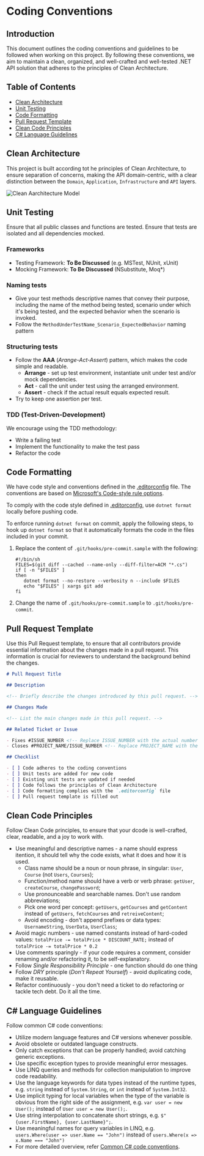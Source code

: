 # Coding Conventions

## Introduction

This document outlines the coding conventions and guidelines to be followed when working on this project. By following
these conventions, we aim to maintain a clean, organized, and well-crafted and well-tested .NET API solution that
adheres to the principles of Clean Architecture.

## Table of Contents

- [Clean Architecture](#clean-architecture)
- [Unit Testing](#unit-testing)
- [Code Formatting](#code-formatting)
- [Pull Request Template](#pull-request-template)
- [Clean Code Principles](#clean-code-principles)
- [C# Language Guidelines](#c-language-guidelines)

## Clean Architecture

This project is built according tot he principles of Clean Architecture, to ensure separation of concerns, making the
API domain-centric, with a clear distinction between the `Domain`, `Application`, `Infrastructure` and `API` layers.

![Clean Aarchitecture Model](image.png)

## Unit Testing

Ensure that all public classes and functions are tested. Ensure that tests are isolated and all dependencies mocked.

### Frameworks

- Testing Framework: **To Be Discussed** (e.g. MSTest, NUnit, xUnit)
- Mocking Framework: **To Be Discussed** (NSubstitute, Moq\*)

### Naming tests

- Give your test methods descriptive names that convey their purpose, including the name of the method being tested,
  scenario under which it's being tested, and the expected behavior when the scenario is invoked.
- Follow the `MethodUnderTestName_Scenario_ExpectedBehavior` naming pattern

### Structuring tests

- Follow the **AAA** (_Arange-Act-Assert_) pattern, which makes the code simple and readable.
  - **Arrange** - set up test environment, instantiate unit under test and/or mock dependencies.
  - **Act** - call the unit under test using the arranged environment.
  - **Assert** - check if the actual result equals expected result.
- Try to keep one assertion per test.

### TDD (Test-Driven-Development)

We encourage using the TDD methodology:

- Write a failing test
- Implement the functionality to make the test pass
- Refactor the code

## Code Formatting

We have code style and conventions defined in the [.editorconfig](.editorconfig) file. The conventions are based on
[Microsoft's Code-style rule options](https://learn.microsoft.com/en-us/dotnet/fundamentals/code-analysis/code-style-rule-options).

To comply with the code style defined in [.editorconfig](.editorconfig), use `dotnet format` locally before pushing
code.

To enforce running `dotnet format` on commit, apply the following steps, to hook up `dotnet format` so that it
automatically formats the code in the files included in your commit.

1. Replace the content of `.git/hooks/pre-commit.sample` with the following:

   ```
   #!/bin/sh
   FILES=$(git diff --cached --name-only --diff-filter=ACM "*.cs")
   if [ -n "$FILES" ]
   then
      dotnet format --no-restore --verbosity n --include $FILES
      echo "$FILES" | xargs git add
   fi
   ```

2. Change the name of `.git/hooks/pre-commit.sample` to `.git/hooks/pre-commit`.

## Pull Request Template

Use this Pull Request template, to ensure that all contributors provide essential information about the changes made in
a pull request. This information is crucial for reviewers to understand the background behind the changes.

```markdown
# Pull Request Title

## Description

<!-- Briefly describe the changes introduced by this pull request. -->

## Changes Made

<!-- List the main changes made in this pull request. -->

## Related Ticket or Issue

- Fixes #ISSUE_NUMBER <!-- Replace ISSUE_NUMBER with the actual number of the GitHub issue or ticket. -->
- Closes #PROJECT_NAME/ISSUE_NUMBER <!-- Replace PROJECT_NAME with the name of your GitHub project. -->

## Checklist

- [ ] Code adheres to the coding conventions
- [ ] Unit tests are added for new code
- [ ] Existing unit tests are updated if needed
- [ ] Code follows the principles of Clean Architecture
- [ ] Code formatting complies with the `.editorconfig` file
- [ ] Pull request template is filled out
```

## Clean Code Principles

Follow Clean Code principles, to ensure that your dcode is well-crafted, clear, readable, and a joy to work with.

- Use meaningful and descriptive names - a name should express itention, it should tell why the code exists, what it
  does and how it is used.
  - Class name should be a noun or noun phrase, in singular: `User`, `Course` (not `Users`, `Courses`);
  - Function/method name should have a verb or verb phrase: `getUser`, `createCourse`, `changePassword`;
  - Use pronounceable and searchable names. Don't use random abbreviations;
  - Pick one word per concept: `getUsers`, `getCourses` and `getContent` instead of `getUsers`, `fetchCourses`
    and `retreiveContent`;
  - Avoid encoding - don't append prefixes or data types: `UsernameString`, `UserData`, `UserClass`;
- Avoid magic numbers - use named constants instead of hard-coded values: `totalPrice -= totalPrice * DISCOUNT_RATE;`
  instead of `totalPrice -= totalPrice * 0.2`
- Use comments sparingly - if your code requires a comment, consider renaming and/or refactoring it, to be
  self-explanatory.
- Follow _Single Responsibility Principle_ - one function should do one thing
- Follow _DRY_ principle (_Don't Repeat Yourself_) - avoid duplicating code, make it reusable.
- Refactor continuously - you don't need a ticket to do refactoring or tackle tech debt. Do it all the time.

## C# Language Guidelines

Follow common C# code conventions:

- Utilize modern language features and C# versions whenever possible.
- Avoid obsolete or outdated language constructs.
- Only catch exceptions that can be properly handled; avoid catching generic exceptions.
- Use specific exception types to provide meaningful error messages.
- Use LINQ queries and methods for collection manipulation to improve code readability.
- Use the language keywords for data types instead of the runtime types, e.g. `string` instead of `System.String`, or
  `int` instead of `System.Int32`.
- Use implicit typing for local variables when the type of the variable is obvious from the right side of the
  assignment, e.g. `var user = new User();` instead of `User user = new User();`.
- Use string interpolation to concatenate short strings, e.g. `$"{user.FirstName}, {user.LastName}";`.
- Use meaningful names for query variables in LINQ, e.g. `users.Where(user => user.Name == "John")` instead of
  `users.Where(x => x.Name === "John")`
- For more detailed overview, refer
  [Common C# code conventions](https://learn.microsoft.com/en-us/dotnet/csharp/fundamentals/coding-style/coding-conventions).
